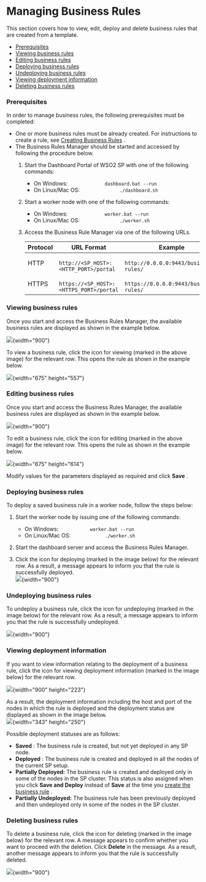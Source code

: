 # Managing Business Rules

This section covers how to view, edit, deploy and delete business rules
that are created from a template.

-   [Prerequisites](#ManagingBusinessRules-Prerequisites)
-   [Viewing business
    rules](#ManagingBusinessRules-Viewingbusinessrules)
-   [Editing business
    rules](#ManagingBusinessRules-Editingbusinessrules)
-   [Deploying business
    rules](#ManagingBusinessRules-Deployingbusinessrules)
-   [Undeploying business
    rules](#ManagingBusinessRules-Undeployingbusinessrules)
-   [Viewing deployment
    information](#ManagingBusinessRules-ViewingdeploymentinformationDeploymentInformation)
-   [Deleting business
    rules](#ManagingBusinessRules-Deletingbusinessrules)

### Prerequisites

In order to manage business rules, the following prerequisites must be
completed:

-   One or more business rules must be already created. For instructions
    to create a rule, see [Creating Business
    Rules](_Creating_Business_Rules_) .
-   The Business Rules Manager should be started and accessed by
    following the procedure below.
    1.  Start the Dashboard Portal of WSO2 SP with one of the following
        commands:  
        -   On Windows: `              dashboard.bat --run             `
        -   On Linux/Mac OS:
            `               ./dashboard.sh              `

    2.  Start a worker node with one of the following commands:  
        -   On Windows: `              worker.bat --run             `
        -   On Linux/Mac OS: `               ./worker.sh              `

    3.  Access the Business Rule Manager via one of the following URLs.

        | Protocol | URL Format                                                               | Example                                                                                                    |
        |----------|--------------------------------------------------------------------------|------------------------------------------------------------------------------------------------------------|
        | HTTP     | `                 http://<SP_HOST>:<HTTP_PORT>/portal                `   | `                                   http://0.0.0.0:9443/business-rules/                                 `  |
        | HTTPS    | `                 https://<SP_HOST>:<HTTPS_PORT>/portal                ` | `                                   https://0.0.0.0:9443/business-rules/                                 ` |

### Viewing business rules

Once you start and access the Business Rules Manager, the available
business rules are displayed as shown in the example below.

![](attachments/112390751/112390758.png){width="900"}

To view a business rule, click the icon for viewing (marked in the above
image) for the relevant row. This opens the rule as shown in the example
below.

![](attachments/112390751/112390754.png){width="675" height="557"}

### Editing business rules

Once you start and access the Business Rules Manager, the available
business rules are displayed as shown in the example below.

![](attachments/112390751/112390757.png){width="900"}

To edit a business rule, click the icon for editing (marked in the above
image) for the relevant row. This opens the rule as shown in the example
below.

![](attachments/112390751/112390755.png){width="675" height="614"}

Modify values for the parameters displayed as required and click
**Save** .

### Deploying business rules

To deploy a saved business rule in a worker node, follow the steps
below:

1.  Start the worker node by issuing one of the following commands:  
    -   On Windows: `            worker.bat --run           `
    -   On Linux/Mac OS: `             ./worker.sh            `

2.  Start the dashboard server and access the Business Rules Manager.
3.  Click the icon for deploying (marked in the image below) for the
    relevant row. As a result, a message appears to inform you that the
    rule is successfully deployed.  
    ![](attachments/112390751/112390760.png){width="900"}

  

### Undeploying business rules

To undeploy a business rule, click the icon for undeploying (marked in
the image below) for the relevant row. As a result, a message appears to
inform you that the rule is successfully undeployed.

![](attachments/112390751/112390759.png){width="900"}

### Viewing deployment information

If you want to view information relating to the deployment of a business
rule, click the icon for viewing deployment information (marked in the
image below) for the relevant row.  
  
![](attachments/112390751/112390753.png){width="900" height="223"}

As a result, the deployment information including the host and port of
the nodes in which the rule is deployed and the deployment status are
displayed as shown in the image below.  
![](attachments/112390751/112390752.png){width="343" height="250"}

Possible deployment statuses are as follows:

-   **Saved** : The business rule is created, but not yet deployed in
    any SP node.
-   **Deployed** : The business rule is created and deployed in all the
    nodes of the current SP setup.
-   **Partially Deployed:** The business rule is created and deployed
    only in some of the nodes in the SP cluster. This status is also
    assigned when you click **Save and Deploy** instead of **Save** at
    the time you [create the business rule](_Creating_Business_Rules_) .
-   **Partially Undeployed:** The business rule has been previously
    deployed and then undeployed only in some of the nodes in the SP
    cluster.

### Deleting business rules

To delete a business rule, click the icon for deleting (marked in the
image below) for the relevant row. A message appears to confirm whether
you want to proceed with the deletion. Click **Delete** in the message.
As a result, another message appears to inform you that the rule is
successfully deleted.

![](attachments/112390751/112390756.png){width="900"}

  
